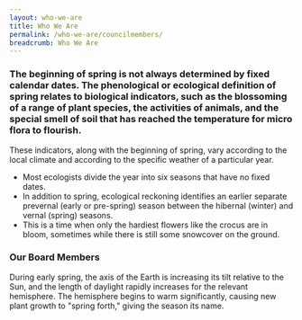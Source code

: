 ```yaml
---
layout: who-we-are
title: Who We Are
permalink: /who-we-are/councilmembers/
breadcrumb: Who We Are
---
```


### The beginning of spring is not always determined by fixed calendar dates. The phenological or ecological definition of spring relates to biological indicators, such as the blossoming of a range of plant species, the activities of animals, and the special smell of soil that has reached the temperature for micro flora to flourish.

These indicators, along with the beginning of spring, vary according to the local climate and according to the specific weather of a particular year. 
* Most ecologists divide the year into six seasons that have no fixed dates. 
* In addition to spring, ecological reckoning identifies an earlier separate prevernal (early or pre-spring) season between the hibernal (winter) and vernal (spring) seasons. 
* This is a time when only the hardiest flowers like the crocus are in bloom, sometimes while there is still some snowcover on the ground.


### **Our Board Members**

During early spring, the axis of the Earth is increasing its tilt relative to the Sun, and the length of daylight rapidly increases for the relevant hemisphere. The hemisphere begins to warm significantly, causing new plant growth to "spring forth," giving the season its name.



